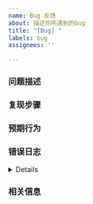 ```yaml
---
name: Bug 反馈
about: 描述你所遇到的bug
title: "[Bug] "
labels: bug
assignees: ''

---
```


### 问题描述
<!-- 请提供一个清晰而简明的问题描述。 -->
### 复现步骤
<!-- 请提供复现该问题所需的具体步骤。 -->

### 预期行为
<!-- 请描述你期望的正确行为或结果。 -->

### 错误日志
<!-- 请提供设置->关于->错误日志中的内容，粘贴在下方代码框中。如果没有，请提供您的app版本号、系统版本、设备型号等相关信息。 -->
<details>

```

```

</details>

### 相关信息
<!-- 请补充截图、录屏、BV号等其他有助于解决问题的信息。 -->
